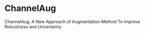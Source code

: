 # ChannelAug
ChannelAug: A New Approach of Augmentation Method To Improve Robustness and Uncertainty
